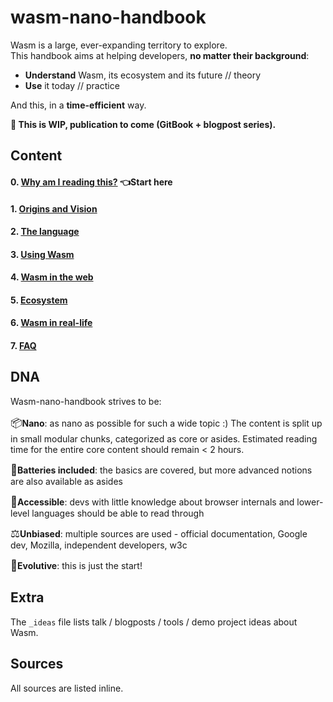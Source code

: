 # wasm-nano-handbook

Wasm is a large, ever-expanding territory to explore.  
This handbook aims at helping developers, **no matter their background**:

* **Understand** Wasm, its ecosystem and its future // theory
* **Use** it today // practice   

And this, in a **time-efficient** way.    

**🚧 This is WIP, publication to come (GitBook + blogpost series).**

## Content  

#### 0. [Why am I reading this?][why-am-i] **👈Start here** 
#### 1. [Origins and Vision][origin-and-vision]  
#### 2. [The language][language]     
#### 3. [Using Wasm][use]   
#### 4. [Wasm in the web][web]   
#### 5. [Ecosystem][ecosystem]   
#### 6. [Wasm in real-life][irl]    
#### 7. [FAQ][faq]   

[why-am-i]: https://github.com/maudnals/wasm-nano-handbook/blob/master/0-why-am-i-reading-this.md
[origin-and-vision]: https://github.com/maudnals/wasm-nano-handbook/blob/master/1-wasm-vision.md 
[language]: https://github.com/maudnals/wasm-nano-handbook/blob/master/2-wasm-language.md
[use]: https://github.com/maudnals/wasm-nano-handbook/blob/master/3-wasm-use.md
[web]: https://github.com/maudnals/wasm-nano-handbook/blob/master/4-wasm-web.md
[ecosystem]: https://github.com/maudnals/wasm-nano-handbook/blob/master/5-wasm-ecosystem-and-resources.md
[irl]: https://github.com/maudnals/wasm-nano-handbook/blob/master/6-wasm-irl.md
[faq]: https://github.com/maudnals/wasm-nano-handbook/blob/master/7-wasm-disambiguations-and-faq.md


## DNA 
Wasm-nano-handbook strives to be:  

<span style="font-size:larger;">📦</span>**Nano**: as nano as possible for such a wide topic :) The content is split up in small modular chunks, categorized as core or asides. Estimated reading time for the entire core content should remain < 2 hours.   

<span style="font-size:larger;">🔋</span>**Batteries included**: the basics are covered, but more advanced notions are also available as asides  

<span style="font-size:larger;">🧘‍</span>**Accessible**: devs with little knowledge about browser internals and lower-level languages should be able to read through

<span style="font-size:larger;">⚖️</span>**Unbiased**: multiple sources are used - official documentation, Google dev, Mozilla, independent developers, w3c 

<span style="font-size:larger;">🌱</span>**Evolutive**: this is just the start!  

## Extra 
The `_ideas` file lists talk / blogposts / tools / demo project ideas about Wasm. 

## Sources 
All sources are listed inline. 

